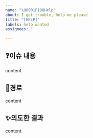 ```yaml
---
name: "\U0001F198Help"
about: I got trouble, help me please
title: "[HELP]"
labels: help wanted
assignees: ''

---
```


:question:**이슈 내용**
---
content

:mag_right:**경로**
---
content

:sparkles:**의도한 결과**
---
content
